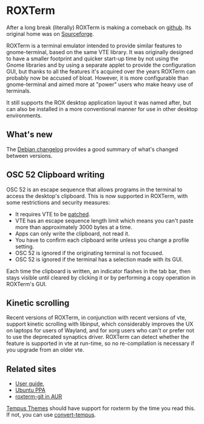 ROXTerm
=======

After a long break (literally) ROXTerm is making a comeback on
[github](https://github.com/realh/roxterm). Its original home was on
[Sourceforge](https://roxterm.sourceforge.net).


ROXTerm is a terminal emulator intended to provide similar features to
gnome-terminal, based on the same VTE library. It was originally designed to
have a smaller footprint and quicker start-up time by not using the Gnome
libraries and by using a separate applet to provide the configuration GUI, but
thanks to all the features it's acquired over the years ROXTerm can probably
now be accused of bloat. However, it is more configurable than gnome-terminal
and aimed more at "power" users who make heavy use of terminals.

It still supports the ROX desktop application layout it was named after, but
can also be installed in a more conventional manner for use in other desktop
environments.

What's new
----------

The [Debian changelog](./debian/changelog) provides a good summary of what's
changed between versions.

OSC 52 Clipboard writing
------------------------

OSC 52 is an escape sequence that allows programs in the terminal to access
the desktop's clipboard. This is now supported in ROXTerm, with some
restrictions and security measures:

* It requires VTE to be [patched](./vte-osc52.diff).
* VTE has an escape sequence length limit which means you can't paste more
  than approximately 3000 bytes at a time.
* Apps can only write the clipboard, not read it.
* You have to confirm each clipboard write unless you change a profile
  setting.
* OSC 52 is ignored if the originating terminal is not focused.
* OSC 52 is ignored if the terminal has a selection made with its GUI.

Each time the clipboard is written, an indicator flashes in the tab bar, then
stays visible until cleared by clicking it or by performing a copy operation
in ROXTerm's GUI.

Kinetic scrolling
-----------------

Recent versions of ROXTerm, in conjunction with recent versions of vte, support
kinetic scrolling with libinput, which considerably improves the UX on laptops
for users of Wayland, and for xorg users who can't or prefer not to use the
deprecated synaptics driver. ROXTerm can detect whether the feature is
supported in vte at run-time, so no re-compilation is necessary if you upgrade
from an older vte.

Related sites
-------------

* [User guide](https://realh.github.io/roxterm),
* [Ubuntu PPA](https://launchpad.net/~h-realh/+archive/ubuntu/roxterm)
* [roxterm-git in AUR](https://aur.archlinux.org/packages/roxterm-git/)

[Tempus Themes](https://gitlab.com/protesilaos/tempus-themes) should have
support for roxterm by the time you read this. If not, you can use
[convert-tempus](https://gitlab.com/realh69/convert-tempus).
